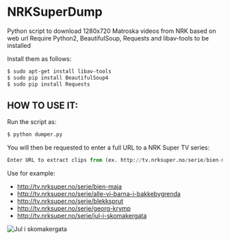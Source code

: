 NRKSuperDump
============

Python script to download 1280x720 Matroska videos from NRK based on web url
Require Python2, BeautifulSoup, Requests and libav-tools to be installed

Install them as follows:

```bash
$ sudo apt-get install libav-tools
$ sudo pip install BeautifulSoup4
$ sudo pip install Requests
```

HOW TO USE IT:
-------
Run the script as:

```python
$ python dumper.py
```
You will then be requested to enter a full URL to a NRK Super TV series:

```python
Enter URL to extract clips from (ex. http://tv.nrksuper.no/serie/bien-maja): 
```

Use for example:

+ http://tv.nrksuper.no/serie/bien-maja
+ http://tv.nrksuper.no/serie/alle-vi-barna-i-bakkebygrenda
+ http://tv.nrksuper.no/serie/blekksprut
+ http://tv.nrksuper.no/serie/georg-krymp
+ http://tv.nrksuper.no/serie/jul-i-skomakergata

![](http://gfx.nrk.no/8sRT_QPaVu33e0-D0PtokwI4jkvXS9yXoyKGrggZeuiw "Jul i skomakergata")

